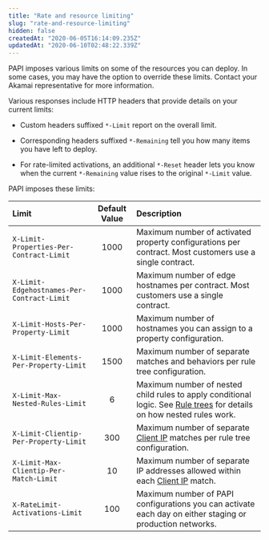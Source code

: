 ```yaml
---
title: "Rate and resource limiting"
slug: "rate-and-resource-limiting"
hidden: false
createdAt: "2020-06-05T16:14:09.235Z"
updatedAt: "2020-06-10T02:48:22.339Z"
---
```

PAPI imposes various limits on some of the resources you can deploy. In some cases, you may have the option to override these limits. Contact your Akamai representative for more information.

Various responses include HTTP headers that provide details on your current limits:

- Custom headers suffixed `*-Limit` report on the overall limit.

- Corresponding headers suffixed `*-Remaining` tell you how many items you have left to deploy.

- For rate-limited activations, an additional `*-Reset` header lets you know when the current `*-Remaining` value rises to the original `*-Limit` value.

PAPI imposes these limits:

| Limit | Default Value | Description |
| :--- | :--: | :--- |
| `X-Limit-Properties-Per-Contract-Limit` | 1000 | Maximum number of activated property configurations per contract. Most customers use a single contract. |
| `X-Limit-Edgehostnames-Per-Contract-Limit` | 1000 | Maximum number of edge hostnames per contract. Most customers use a single contract. |
| `X-Limit-Hosts-Per-Property-Limit` | 1000 | Maximum number of hostnames you can assign to a property configuration. |
| `X-Limit-Elements-Per-Property-Limit` | 1500 | Maximum number of separate matches and behaviors per rule tree configuration. |
| `X-Limit-Max-Nested-Rules-Limit` | 6 | Maximum number of nested child rules to apply conditional logic. See [Rule trees](#ruletrees) for details on how nested rules work. |
| `X-Limit-Clientip-Per-Property-Limit` | 300 | Maximum number of separate [Client IP](https://developer.akamai.com/api/core_features/property_manager/vlatest.html#clientip) matches per rule tree configuration. |
| `X-Limit-Max-Clientip-Per-Match-Limit` | 10 | Maximum number of separate IP addresses allowed within each [Client IP](https://developer.akamai.com/api/core_features/property_manager/vlatest.html#clientip) match. |
| `X-RateLimit-Activations-Limit` | 100 | Maximum number of PAPI configurations you can activate each day on either staging or production networks. |